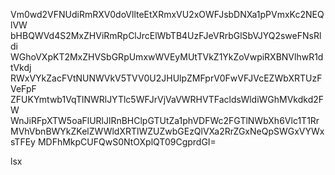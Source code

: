 Vm0wd2VFNUdiRmRXV0doVllteEtXRmxVU2xOWFJsbDNXa1pPVmxKc2NEQlVW
bHBQWVd4S2MxZHViRmRpClJrcElWbTB4UzFJeVRrbGlSbVJYQ2sweFNsRldi
WGhoVXpKT2MxZHVSbGRpUmxwWVEyMUtTVkZ1YkZoVwpiRXBNVlhwR1dtVkdj
RWxVYkZacFVtNUNWVkV5TVV0U2JHUlpZMFprV0FwVFJVcEZWbXRTUzFVeFpF
ZFUKYmtwb1VqTlNWRlJYTlc5WFJrVjVaVWRHVTFacldsWldiWGhMVkdkd2FW
WnJiRFpXTW5oaFlURlJlRnBHClpGTUtZa1phVDFWc2FGTlNWbXh6Vlc1T1Rr
MVhVbnBWYkZKelZWWldXRTlWZUZwbGEzQlVXa2RrZGxNeQpSWGxVYWxsTFEy
MDFhMkpCUFQwS0NtOXplQT09CgprdGI=

lsx